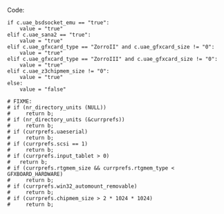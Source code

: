 Code:

    if c.uae_bsdsocket_emu == "true":
        value = "true"
    elif c.uae_sana2 == "true":
        value = "true"
    elif c.uae_gfxcard_type == "ZorroII" and c.uae_gfxcard_size != "0":
        value = "true"
    elif c.uae_gfxcard_type == "ZorroIII" and c.uae_gfxcard_size != "0":
        value = "true"
    elif c.uae_z3chipmem_size != "0":
        value = "true"
    else:
        value = "false"

    # FIXME:
    # if (nr_directory_units (NULL))
    #     return b;
    # if (nr_directory_units (&currprefs))
    #     return b;
    # if (currprefs.uaeserial)
    #     return b;
    # if (currprefs.scsi == 1)
    #     return b;
    # if (currprefs.input_tablet > 0)
    # 	return b;
    # if (currprefs.rtgmem_size && currprefs.rtgmem_type < GFXBOARD_HARDWARE)
    #     return b;
    # if (currprefs.win32_automount_removable)
    #     return b;
    # if (currprefs.chipmem_size > 2 * 1024 * 1024)
    #     return b;
